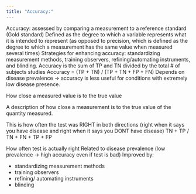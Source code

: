 ```yaml
---
title: "Accuracy:"
---
```

Accuracy: assessed by comparing a measurement to a reference standard (Gold standard)
Defined as the degree to which a variable represents what it is intended to represent (as opposed to precision, which is defined as the degree to which a measurement has the same value when measured several times)
Strategies for enhancing accuracy: standardizing measurement methods, training observers, refining/automating instruments, and blinding.
Accuracy is the sum of TP and TN divided by the total # of subjects studies
Accuracy = (TP + TN) / (TP + TN + FP + FN)
Depends on disease prevalence &#8594; accuracy is less useful for conditions with extremely low disease presence.

How close a measured value is to the true value

A description of how close a measurement is to the true value of the quantity measured.

This is how often the test was RIGHT in both directions (right when it says you have disease and right when it says you DONT have disease)
 TN + TP / TN + FN + TP + FP

How often test is actually right
Related to disease prevalence (low prevalence -&gt; high accuracy even if test is bad)
Improved by:
- standardizing measurement methods
- training observers
- refining/ automating instruments
- blinding

